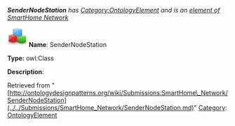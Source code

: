 ___SenderNodeStation__ has [Category:OntologyElement](../../Category/OntologyElement.md "Category:OntologyElement") and is an [element of](../../Property/ElementOf.md "Property:ElementOf") [SmartHome Network](../../Submissions/SmartHome_Network.md "Submissions:SmartHome Network")_


  




[![Class](../../images/thumb/2/27/Class.gif/45px-Class.gif)](../../Image/Class.gif.md "Class")
__Name__: SenderNodeStation 


__Type:__ owl:Class 


__Description__: 





Retrieved from "[http://ontologydesignpatterns.org/wiki/Submissions:SmartHome\_Network/SenderNodeStation](../../Submissions/SmartHome_Network/SenderNodeStation.md)"
 [Category](http://ontologydesignpatterns.org/wiki/Special:Categories "Special:Categories"): [OntologyElement](../../Category/OntologyElement.md "Category:OntologyElement")